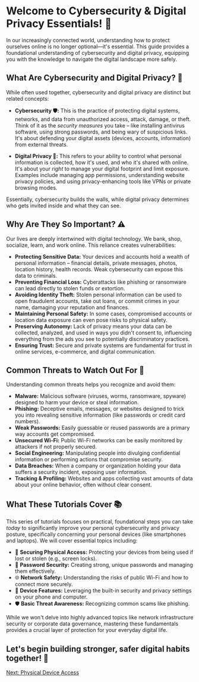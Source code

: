 # Welcome to Cybersecurity & Digital Privacy Essentials! 👋

In our increasingly connected world, understanding how to protect ourselves online is no longer optional—it's essential. This guide provides a foundational understanding of cybersecurity and digital privacy, equipping you with the knowledge to navigate the digital landscape more safely.

## What Are Cybersecurity and Digital Privacy? 🤔

While often used together, cybersecurity and digital privacy are distinct but related concepts:

*   **Cybersecurity 🛡️:** This is the practice of protecting digital systems, networks, and data from unauthorized access, attack, damage, or theft. Think of it as the *security measures* you take – like installing antivirus software, using strong passwords, and being wary of suspicious links. It's about defending your digital assets (devices, accounts, information) from external threats.

*   **Digital Privacy 🤫:** This refers to your ability to control what personal information is collected, how it's used, and who it's shared with online. It's about your *right* to manage your digital footprint and limit exposure. Examples include managing app permissions, understanding website privacy policies, and using privacy-enhancing tools like VPNs or private browsing modes.

Essentially, cybersecurity builds the walls, while digital privacy determines who gets invited inside and what they can see.

## Why Are They So Important? ⚠️

Our lives are deeply intertwined with digital technology. We bank, shop, socialize, learn, and work online. This reliance creates vulnerabilities:

*   **Protecting Sensitive Data:** Your devices and accounts hold a wealth of personal information – financial details, private messages, photos, location history, health records. Weak cybersecurity can expose this data to criminals.
*   **Preventing Financial Loss:** Cyberattacks like phishing or ransomware can lead directly to stolen funds or extortion.
*   **Avoiding Identity Theft:** Stolen personal information can be used to open fraudulent accounts, take out loans, or commit crimes in your name, damaging your reputation and finances.
*   **Maintaining Personal Safety:** In some cases, compromised accounts or location data exposure can even pose risks to physical safety.
*   **Preserving Autonomy:** Lack of privacy means your data can be collected, analyzed, and used in ways you didn't consent to, influencing everything from the ads you see to potentially discriminatory practices.
*   **Ensuring Trust:** Secure and private systems are fundamental for trust in online services, e-commerce, and digital communication.

## Common Threats to Watch Out For 👾

Understanding common threats helps you recognize and avoid them:

*   **Malware:** Malicious software (viruses, worms, ransomware, spyware) designed to harm your device or steal information.
*   **Phishing:** Deceptive emails, messages, or websites designed to trick you into revealing sensitive information (like passwords or credit card numbers).
*   **Weak Passwords:** Easily guessable or reused passwords are a primary way accounts get compromised.
*   **Unsecured Wi-Fi:** Public Wi-Fi networks can be easily monitored by attackers if not properly secured.
*   **Social Engineering:** Manipulating people into divulging confidential information or performing actions that compromise security.
*   **Data Breaches:** When a company or organization holding your data suffers a security incident, exposing user information.
*   **Tracking & Profiling:** Websites and apps collecting vast amounts of data about your online behavior, often without clear consent.

## What These Tutorials Cover 📚

This series of tutorials focuses on practical, foundational steps you can take *today* to significantly improve your personal cybersecurity and privacy posture, specifically concerning your personal devices (like smartphones and laptops). We will cover essential topics including:

*   🔐 **Securing Physical Access:** Protecting your devices from being used if lost or stolen (e.g., screen locks).
*   🔑 **Password Security:** Creating strong, unique passwords and managing them effectively.
*   🌐 **Network Safety:** Understanding the risks of public Wi-Fi and how to connect more securely.
*   📱 **Device Features:** Leveraging the built-in security and privacy settings on your phone and computer.
*   🛡️ **Basic Threat Awareness:** Recognizing common scams like phishing.

While we won't delve into highly advanced topics like network infrastructure security or corporate data governance, mastering these fundamentals provides a crucial layer of protection for your everyday digital life.

Let's begin building stronger, safer digital habits together! 💪
---
[Next: Physical Device Access](2_PHYSICAL_DEVICE_ACCESS.md)